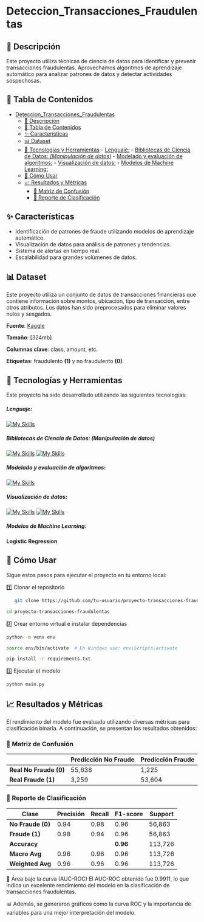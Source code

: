 # Deteccion_Transacciones_Fraudulentas

## 📝 Descripción
Este proyecto utiliza técnicas de ciencia de datos para identificar y prevenir transacciones fraudulentas. Aprovechamos algoritmos de aprendizaje automático para analizar patrones de datos y detectar actividades sospechosas.

## 📑 Tabla de Contenidos
- [Deteccion\_Transacciones\_Fraudulentas](#deteccion_transacciones_fraudulentas)
  - [📝 Descripción](#-descripción)
  - [📑 Tabla de Contenidos](#-tabla-de-contenidos)
  - [✨ Características](#-características)
  - [📊 Dataset](#-dataset)
  - [🔧 Tecnologías y Herramientas](#-tecnologías-y-herramientas)
        - [Lenguaje:](#lenguaje)
        - [Bibliotecas de Ciencia de Datos: *(Manipulación de datos)*](#bibliotecas-de-ciencia-de-datos-manipulación-de-datos)
        - [Modelado y evaluación de algoritmos:](#modelado-y-evaluación-de-algoritmos)
        - [Visualización de datos:](#visualización-de-datos)
        - [Modelos de Machine Learning:](#modelos-de-machine-learning)
  - [🚀 Cómo Usar](#-cómo-usar)
  - [📈 Resultados y Métricas](#-resultados-y-métricas)
    - [🔹 Matriz de Confusión](#-matriz-de-confusión)
    - [🔹 Reporte de Clasificación](#-reporte-de-clasificación)

## ✨ Características
- Identificación de patrones de fraude utilizando modelos de aprendizaje automático.
- Visualización de datos para análisis de patrones y tendencias.
- Sistema de alertas en tiempo real.
- Escalabilidad para grandes volúmenes de datos.   

## 📊 Dataset 
Este proyecto utiliza un conjunto de datos de transacciones financieras que contiene información sobre montos, ubicación, tipo de transacción, entre otros atributos. Los datos han sido preprocesados para eliminar valores nulos y sesgados.

**Fuente**: [Kaggle](https://www.kaggle.com/datasets/nelgiriyewithana/credit-card-fraud-detection-dataset-2023)

**Tamaño**: [324mb]

**Columnas clave**: class, amount, etc.

**Etiquetas**: fraudulento **(1)** y no fraudulento **(0)**.

## 🔧 Tecnologías y Herramientas

Este proyecto ha sido desarrollado utilizando las siguientes tecnologías:

##### Lenguaje: 

[![My Skills](https://skillicons.dev/icons?i=python&theme=dark&perline=15)](https://docs.python.org/)

##### Bibliotecas de Ciencia de Datos: *(Manipulación de datos)*

[![My Skills](https://go-skill-icons.vercel.app/api/icons?i=pandas&theme=dark)](https://pandas.pydata.org/docs/)
[![My Skills](https://go-skill-icons.vercel.app/api/icons?i=numpy&theme=dark)](https://numpy.org/doc/)

##### Modelado y evaluación de algoritmos: 

[![My Skills](https://go-skill-icons.vercel.app/api/icons?i=scikitlearn&theme=dark)](https://scikit-learn.org/)

##### Visualización de datos: 

[![My Skills](https://go-skill-icons.vercel.app/api/icons?i=matplotlib&theme=dark)](https://matplotlib.org/stable/index.html)
[![My Skills](https://go-skill-icons.vercel.app/api/icons?i=seaborn&theme=dark)](https://seaborn.pydata.org/)

##### Modelos de Machine Learning: 

**Logistic Regression**

## 🚀 Cómo Usar
Sigue estos pasos para ejecutar el proyecto en tu entorno local:

1️⃣ Clonar el repositorio
```bash
   git clone https://github.com/tu-usuario/proyecto-transacciones-fraudulentas.git
```
```bash
cd proyecto-transacciones-fraudulentas
```

2️⃣ Crear entorno virtual e instalar dependencias
```bash
python -m venv env
```
```bash
source env/bin/activate  # En Windows usa: env\Scripts\activate
```

```bash
pip install -r requirements.txt
```

3️⃣ Ejecutar el modelo
```bash
python main.py
```

## 📈 Resultados y Métricas

El rendimiento del modelo fue evaluado utilizando diversas métricas para clasificación binaria. A continuación, se presentan los resultados obtenidos:

### 🔹 Matriz de Confusión

|   | Predicción No Fraude | Predicción Fraude |  
|---|---------------------|------------------|  
| **Real No Fraude (0)** | 55,638 | 1,225 |  
| **Real Fraude (1)** | 3,259 | 53,604 |  

### 🔹 Reporte de Clasificación

| Clase | Precisión | Recall | F1-score | Support |  
|---|---|---|---|---|  
| **No Fraude (0)** | 0.94 | 0.98 | 0.96 | 56,863 |  
| **Fraude (1)** | 0.98 | 0.94 | 0.96 | 56,863 |  
| **Accuracy** |  |  | **0.96** | 113,726 |  
| **Macro Avg** | 0.96 | 0.96 | 0.96 | 113,726 |  
| **Weighted Avg** | 0.96 | 0.96 | 0.96 | 113,726 |  

🔹 Área bajo la curva (AUC-ROC)
El AUC-ROC obtenido fue 0.9911, lo que indica un excelente rendimiento del modelo en la clasificación de transacciones fraudulentas.

📊 Además, se generaron gráficos como la curva ROC y la importancia de variables para una mejor interpretación del modelo.